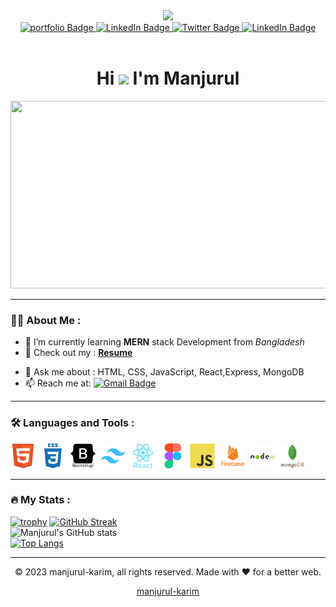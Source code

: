 

<div id="header" align="center">
  <img src="https://media.giphy.com/media/M9gbBd9nbDrOTu1Mqx/giphy.gif" width="100"/>
</div>
<div id="badges" align="center">
  <a href="https://manjurul-karim-835d19.netlify.app/">
    <img src="https://img.shields.io/badge/portfolio-blue?style=for-the-badge&logo=portfolio&logoColor=white" alt="portfolio Badge"/>
  </a>
  <a href="https://www.linkedin.com/in/manjurulkarim/">
    <img src="https://img.shields.io/badge/LinkedIn-blue?style=for-the-badge&logo=linkedin&logoColor=white" alt="LinkedIn Badge"/>
  </a>
  <a href="https://twitter.com/manjurul_karim">
    <img src="https://img.shields.io/badge/Twitter-dodgerblue?style=for-the-badge&logo=twitter&logoColor=white" alt="Twitter Badge"/>
  </a>
   <a href="https://www.facebook.com/mmkarimtanjil">
    <img src="https://img.shields.io/badge/FaceBook-blue?style=for-the-badge&logo=facebook&logoColor=white" alt="LinkedIn Badge"/>
  </a>
</div>
<div align="center"><img src="https://komarev.com/ghpvc/?username=manjurul-karim&style=flat-square&color=blue" alt=""/></div>

<div align="center">
 <h1>Hi
  <img src="https://media.giphy.com/media/hvRJCLFzcasrR4ia7z/giphy.gif" width="30px"/> I'm
 Manjurul</h1>
</div>


<div align="center">
  <img src="https://media.giphy.com/media/dWesBcTLavkZuG35MI/giphy.gif" width="600" height="300"/>
</div>

---

### :man_technologist: About Me :

<!--
- 🔭 I’m currently working on ... -->
 - 🌱 I’m  currently  learning **MERN** stack  Development from  *Bangladesh*
- 📄 Check out my : <a href="https://drive.google.com/file/d/1gHI8bV-2bbza5ZW4aNeBVaTqTEIoF6BD/view?usp=sharing">**Resume**</a> 
<!--- 👯 I’m looking to collaborate on ... 
- 🤔 I’m looking for help with ... -->
- 💬 Ask me about : HTML, CSS, JavaScript, React,Express, MongoDB
- 📫 Reach me at: [![Gmail Badge](https://img.shields.io/badge/gmail-red?style=flat&logo=gmail&logoColor=white)](mailto:manjurul17002@gmail.com)
<!-- - 😄 Pronouns: ...
- ⚡ Fun fact: ... -->

---

### :hammer_and_wrench: Languages and Tools :
<div>
  <img src="https://github.com/devicons/devicon/blob/master/icons/html5/html5-original.svg" title="HTML5" alt="HTML" width="40" height="40"/>&nbsp;
  <img src="https://github.com/devicons/devicon/blob/master/icons/css3/css3-plain-wordmark.svg"  title="CSS3" alt="CSS" width="40" height="40"/>&nbsp;
  <img src="https://github.com/devicons/devicon/blob/master/icons/bootstrap/bootstrap-plain-wordmark.svg"  title="Bootstrap" alt="bootstrap" width="40" height="40"/>&nbsp;
  <img src="https://github.com/devicons/devicon/blob/master/icons/tailwindcss/tailwindcss-plain.svg"  title="tailwindcss" alt="CSS" width="40" height="40"/>&nbsp;
  <img src="https://github.com/devicons/devicon/blob/master/icons/react/react-original-wordmark.svg" title="React" alt="React" width="40" height="40"/>&nbsp;
  <img src="https://github.com/devicons/devicon/blob/master/icons/figma/figma-original.svg" title="React" alt="React" width="40" height="40"/>&nbsp;
  <img src="https://github.com/devicons/devicon/blob/master/icons/javascript/javascript-original.svg" title="JavaScript" alt="JavaScript" width="40" height="40"/>&nbsp;
  <img src="https://github.com/devicons/devicon/blob/master/icons/firebase/firebase-plain-wordmark.svg" title="Firebase" alt="Firebase" width="40" height="40"/>&nbsp;
  <img src="https://github.com/devicons/devicon/blob/master/icons/nodejs/nodejs-original-wordmark.svg" title="NodeJS" alt="NodeJS" width="40" height="40"/>&nbsp;
  <img src="https://github.com/devicons/devicon/blob/master/icons/mongodb/mongodb-original-wordmark.svg" title="NodeJS" alt="NodeJS" width="40" height="40"/>&nbsp;
</div>

---

### :fire: My Stats :
[![trophy](https://github-profile-trophy.vercel.app/?username=manjurul-karim&theme=dark_lover)](https://github.com/manjurul-karim/github-profile-trophy)
[![GitHub Streak](http://github-readme-streak-stats.herokuapp.com?user=manjurul-karim&theme=white&background=FFFFFF)](https://git.io/streak-stats)   
 ![Manjurul's GitHub stats](https://github-readme-stats.vercel.app/api?username=manjurul-karim&show_icons=true&theme=transparent)     
 [![Top Langs](https://github-readme-stats.vercel.app/api/top-langs/?username=manjurul-karim&layout=compact&theme=vision-friendly-light)](https://github.com/manjurul-karim/github-readme-stats)


 ---
<p align="center"> © 2023 manjurul-karim, all rights reserved. Made with ❤️ for a better web. </p>
<p align="center">
<a href="https://manjurul-karim-835d19.netlify.app/" target="_blank">manjurul-karim</a>
  
</p>

